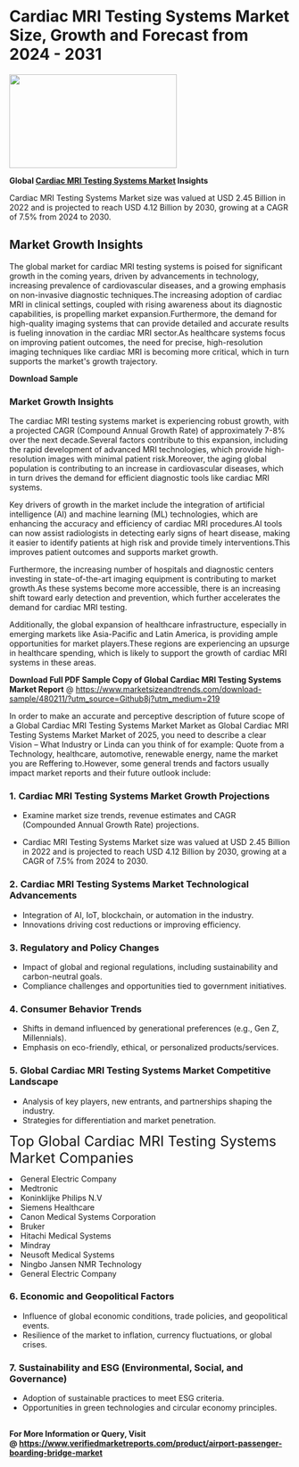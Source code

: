 <H1>Cardiac MRI Testing Systems Market Size, Growth and Forecast from 2024 - 2031</H1><img class="aligncenter size-medium wp-image-584254" src="https://thirdeyenews.in/wp-content/uploads/2024/09/Global-Market-Research-300x168.jpeg" alt="" width="300" height="168" /><p><strong>Global&nbsp;<a href="https://www.marketsizeandtrends.com/download-sample/480211/?utm_source=Github8j?utm_medium=219">Cardiac MRI Testing Systems Market</a> Insights</strong></p><p>Cardiac MRI Testing Systems Market size was valued at USD 2.45 Billion in 2022 and is projected to reach USD 4.12 Billion by 2030, growing at a CAGR of 7.5% from 2024 to 2030.</p><p><h2>Market Growth Insights</h2> <p>The global market for cardiac MRI testing systems is poised for significant growth in the coming years, driven by advancements in technology, increasing prevalence of cardiovascular diseases, and a growing emphasis on non-invasive diagnostic techniques.The increasing adoption of cardiac MRI in clinical settings, coupled with rising awareness about its diagnostic capabilities, is propelling market expansion.Furthermore, the demand for high-quality imaging systems that can provide detailed and accurate results is fueling innovation in the cardiac MRI sector.As healthcare systems focus on improving patient outcomes, the need for precise, high-resolution imaging techniques like cardiac MRI is becoming more critical, which in turn supports the market's growth trajectory.</p> <p><strong>Download Sample</strong></p> <h3>Market Growth Insights</h3> <p>The cardiac MRI testing systems market is experiencing robust growth, with a projected CAGR (Compound Annual Growth Rate) of approximately 7-8% over the next decade.Several factors contribute to this expansion, including the rapid development of advanced MRI technologies, which provide high-resolution images with minimal patient risk.Moreover, the aging global population is contributing to an increase in cardiovascular diseases, which in turn drives the demand for efficient diagnostic tools like cardiac MRI systems.</p> <p>Key drivers of growth in the market include the integration of artificial intelligence (AI) and machine learning (ML) technologies, which are enhancing the accuracy and efficiency of cardiac MRI procedures.AI tools can now assist radiologists in detecting early signs of heart disease, making it easier to identify patients at high risk and provide timely interventions.This improves patient outcomes and supports market growth.</p> <p>Furthermore, the increasing number of hospitals and diagnostic centers investing in state-of-the-art imaging equipment is contributing to market growth.As these systems become more accessible, there is an increasing shift toward early detection and prevention, which further accelerates the demand for cardiac MRI testing.</p> <p>Additionally, the global expansion of healthcare infrastructure, especially in emerging markets like Asia-Pacific and Latin America, is providing ample opportunities for market players.These regions are experiencing an upsurge in healthcare spending, which is likely to support the growth of cardiac MRI systems in these areas.</p> <p><span class=""><strong>Download Full PDF Sample Copy of Global Cardiac MRI Testing Systems Market Report</strong> @ <a href="https://www.marketsizeandtrends.com/download-sample/480211/?utm_source=Github8j?utm_medium=219" target="_blank">https://www.marketsizeandtrends.com/download-sample/480211/?utm_source=Github8j?utm_medium=219</a></span></p><p>In order to make an accurate and perceptive description of future scope of a Global&nbsp;Cardiac MRI Testing Systems Market Market as Global&nbsp;Cardiac MRI Testing Systems Market Market of 2025, you need to describe a clear Vision &ndash; What Industry or Linda can you think of for example: Quote from a Technology, healthcare, automotive, renewable energy, name the market you are Reffering to.However, some general trends and factors usually impact market reports and their future outlook include:</p><h3>1.&nbsp;<strong>Cardiac MRI Testing Systems Market Growth Projections</strong></h3><ul><li>Examine market size trends, revenue estimates and CAGR (Compounded Annual Growth Rate) projections.</li><li><p>Cardiac MRI Testing Systems Market size was valued at USD 2.45 Billion in 2022 and is projected to reach USD 4.12 Billion by 2030, growing at a CAGR of 7.5% from 2024 to 2030.</p></li></ul><h3>2.&nbsp;<strong>Cardiac MRI Testing Systems Market Technological Advancements</strong></h3><ul><li>Integration of AI, IoT, blockchain, or automation in the industry.</li><li>Innovations driving cost reductions or improving efficiency.</li></ul><h3>3.&nbsp;<strong>Regulatory and Policy Changes</strong></h3><ul><li>Impact of global and regional regulations, including sustainability and carbon-neutral goals.</li><li>Compliance challenges and opportunities tied to government initiatives.</li></ul><h3>4.&nbsp;<strong>Consumer Behavior Trends</strong></h3><ul><li>Shifts in demand influenced by generational preferences (e.g., Gen Z, Millennials).</li><li>Emphasis on eco-friendly, ethical, or personalized products/services.</li></ul><h3>5.&nbsp;<strong>Global Cardiac MRI Testing Systems Market Competitive Landscape</strong></h3><ul><li>Analysis of key players, new entrants, and partnerships shaping the industry.</li><li>Strategies for differentiation and market penetration.</li></ul><p data-pm-slice="1 1 []"><span style="color: inherit; font-family: inherit; font-size: 25px;">Top Global Cardiac MRI Testing Systems Market Companies</span></p><div class="" data-test-id=""><p><li>General Electric Company</li><li> Medtronic</li><li> Koninklijke Philips N.V</li><li> Siemens Healthcare</li><li> Canon Medical Systems Corporation</li><li> Bruker</li><li> Hitachi Medical Systems</li><li> Mindray</li><li> Neusoft Medical Systems</li><li> Ningbo Jansen NMR Technology</li><li> General Electric Company</li></p></div><h3>6.&nbsp;<strong>Economic and Geopolitical Factors</strong></h3><ul><li>Influence of global economic conditions, trade policies, and geopolitical events.</li><li>Resilience of the market to inflation, currency fluctuations, or global crises.</li></ul><h3>7.&nbsp;<strong>Sustainability and ESG (Environmental, Social, and Governance)</strong></h3><ul><li>Adoption of sustainable practices to meet ESG criteria.</li><li>Opportunities in green technologies and circular economy principles.</li></ul><h2><strong style="font-size: 14px;">For More Information or Query, Visit @&nbsp;</strong><a style="background-color: #ffffff; font-size: 14px;" href="https://www.marketsizeandtrends.com/report/cardiac-mri-testing-systems-market/" target="_blank">https://www.verifiedmarketreports.com/product/airport-passenger-boarding-bridge-market</a></h2>